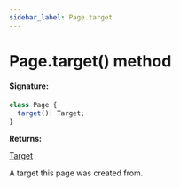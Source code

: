 ```yaml
---
sidebar_label: Page.target
---
```


# Page.target() method

#### Signature:

```typescript
class Page {
  target(): Target;
}
```

**Returns:**

[Target](./puppeteer.target.md)

A target this page was created from.
